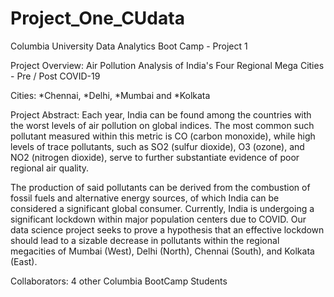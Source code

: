 # Project_One_CUdata
Columbia University Data Analytics Boot Camp - Project 1


Project Overview: 
Air Pollution Analysis of India's Four Regional Mega Cities - Pre / Post COVID-19

Cities: 
*Chennai, *Delhi, *Mumbai and *Kolkata


Project Abstract:
Each year, India can be found among the countries with the worst levels of air pollution on global indices. The most common such
pollutant measured within this metric is CO (carbon monoxide), while high levels of trace pollutants, such as SO2 (sulfur dioxide),
O3 (ozone), and NO2 (nitrogen dioxide), serve to further substantiate evidence of poor regional air quality.

The production of said pollutants can be derived from the combustion of fossil fuels and alternative energy sources, of
which India can be considered a significant global consumer. Currently, India is undergoing a significant lockdown within major
population centers due to COVID. Our data science project seeks to prove a hypothesis that an effective lockdown should lead to a
sizable decrease in pollutants within the regional megacities of Mumbai (West), Delhi (North), Chennai (South), and Kolkata (East).


Collaborators: 
4 other Columbia BootCamp Students

